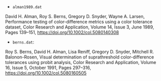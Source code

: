 * `alman1989.dat`

David H. Alman, Roy S. Berns, Gregory D. Snyder, Wayne A. Larsen,
Performance testing of color-difference metrics using a color tolerance dataset,
Color Research and Application, Volume 14, Issue 3, June 1989, Pages 139–151,
https://doi.org/10.1002/col.5080140308

* `berns.dat`: 

Roy S. Berns, David H. Alman, Lisa Reniff, Gregory D. Snyder, Mitchell R. Balonon-Rosen,
Visual determination of suprathreshold color-difference tolerances using probit analysis,
Color Research and Application, Volume 16, Issue 5, October 1991, Pages 297–316,
https://doi.org/10.1002/col.5080160505
